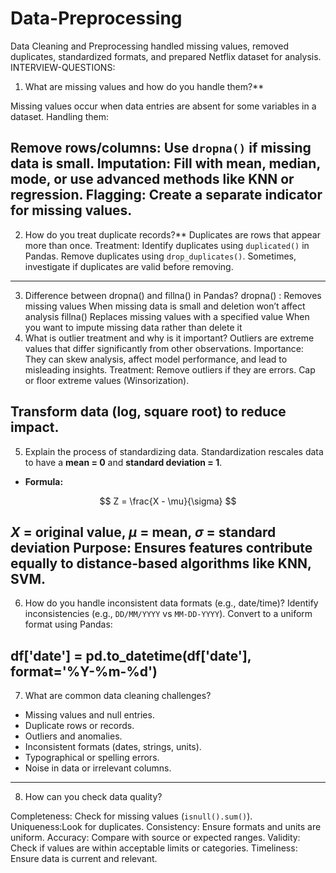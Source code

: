 # Data-Preprocessing
Data Cleaning and Preprocessing  handled missing values, removed duplicates, standardized formats, and prepared Netflix dataset for analysis.
INTERVIEW-QUESTIONS:
1. What are missing values and how do you handle them?**

Missing values occur when data entries are absent for some variables in a dataset.
Handling them:

Remove rows/columns: Use `dropna()` if missing data is small.
Imputation: Fill with mean, median, mode, or use advanced methods like KNN or regression.
Flagging: Create a separate indicator for missing values.
----------------------------------------------------------------------------
2. How do you treat duplicate records?**
Duplicates are rows that appear more than once.
Treatment:
 Identify duplicates using `duplicated()` in Pandas.
 Remove duplicates using `drop_duplicates()`.
 Sometimes, investigate if duplicates are valid before removing.
-----------------------------------------------------------------------------
3. Difference between dropna() and fillna() in Pandas?
dropna() : Removes missing values
When missing data is small and deletion won’t affect analysis 
fillna() Replaces missing values with a specified value
When you want to impute missing data rather than delete it    
4. What is outlier treatment and why is it important?
Outliers are extreme values that differ significantly from other observations.
Importance:
They can skew analysis, affect model performance, and lead to misleading insights.
Treatment:
 Remove outliers if they are errors.
 Cap or floor extreme values (Winsorization).

Transform data (log, square root) to reduce impact.
----------------------------------------------------------------------------------
5. Explain the process of standardizing data.
Standardization rescales data to have a **mean = 0** and **standard deviation = 1**.
* **Formula:**

$$
Z = \frac{X - \mu}{\sigma}
$$

 $X$ = original value, $\mu$ = mean, $\sigma$ = standard deviation
 Purpose:
 Ensures features contribute equally to distance-based algorithms like KNN, SVM.
 ---------------------------------------------------------------------------------------
6. How do you handle inconsistent data formats (e.g., date/time)?
 Identify inconsistencies (e.g., `DD/MM/YYYY` vs `MM-DD-YYYY`).
Convert to a uniform format using Pandas:

df['date'] = pd.to_datetime(df['date'], format='%Y-%m-%d')
------------------------------------------------------------------------------------

7. What are common data cleaning challenges?

* Missing values and null entries.
* Duplicate rows or records.
* Outliers and anomalies.
* Inconsistent formats (dates, strings, units).
* Typographical or spelling errors.
* Noise in data or irrelevant columns.

--------------------------------------------------------------------------------

8. How can you check data quality?

Completeness: Check for missing values (`isnull().sum()`).
Uniqueness:Look for duplicates.
Consistency: Ensure formats and units are uniform.
Accuracy: Compare with source or expected ranges.
Validity: Check if values are within acceptable limits or categories.
Timeliness: Ensure data is current and relevant.


